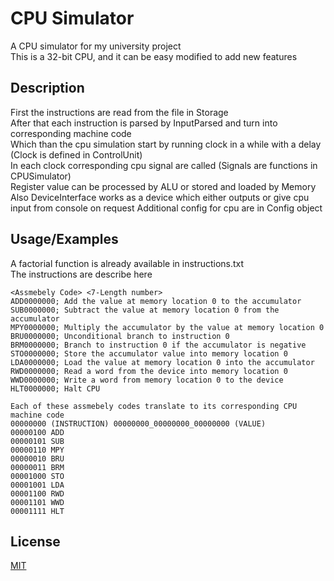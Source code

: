 # CPU Simulator

A CPU simulator for my university project  
This is a 32-bit CPU, and it can be easy modified to add new features

## Description
First the instructions are read from the file in Storage  
After that each instruction is parsed by InputParsed and turn into corresponding machine code  
Which than the cpu simulation start by running clock in a while with a delay (Clock is defined in ControlUnit)  
In each clock corresponding cpu signal are called (Signals are functions in CPUSimulator)  
Register value can be processed by ALU or stored and loaded by Memory
Also DeviceInterface works as a device which either outputs or give cpu input from console on request
Additional config for cpu are in Config object

## Usage/Examples

A factorial function is already available in instructions.txt  
The instructions are describe here
```
<Assmebely Code> <7-Length number>
ADD0000000; Add the value at memory location 0 to the accumulator
SUB0000000; Subtract the value at memory location 0 from the accumulator
MPY0000000; Multiply the accumulator by the value at memory location 0
BRU0000000; Unconditional branch to instruction 0
BRM0000000; Branch to instruction 0 if the accumulator is negative
STO0000000; Store the accumulator value into memory location 0
LDA0000000; Load the value at memory location 0 into the accumulator
RWD0000000; Read a word from the device into memory location 0
WWD0000000; Write a word from memory location 0 to the device
HLT0000000; Halt CPU

Each of these assmebely codes translate to its corresponding CPU machine code
00000000 (INSTRUCTION) 00000000_00000000_00000000 (VALUE)
00000100 ADD
00000101 SUB
00000110 MPY
00000010 BRU
00000011 BRM
00001000 STO
00001001 LDA
00001100 RWD
00001101 WWD
00001111 HLT
```


## License

[MIT](https://choosealicense.com/licenses/mit/)

